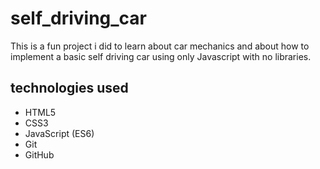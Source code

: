 # self_driving_car

This is a fun project i did to learn about car mechanics and about how to implement a basic self driving car using only Javascript with no libraries.

## technologies used

* HTML5
* CSS3
* JavaScript (ES6)
* Git
* GitHub
